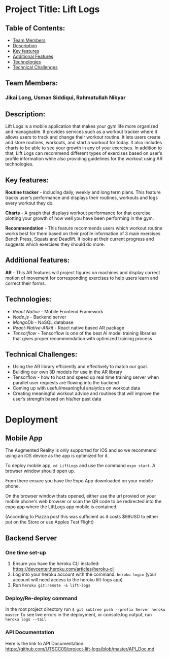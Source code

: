 # Project Title: Lift Logs

## Table of Contents:
* [Team Members](#team)
* [Description](#desc)
* [Key features](#key-feat)
* [Additional Features](#add-feat)
* [Technologies](#tech)
* [Technical Challenges](#challenges)

## Team Members: <a name="team"></a>
### Jikai Long, Usman Siddiqui, Rahmatullah Nikyar

## Description: <a name="desc"></a>
Lift Logs is a mobile application that makes your gym life more organized and manageable. It provides services such as a workout tracker where it allows users to track and change their workout routine. It lets users create and store routines, workouts, and start a workout for today. It also includes charts to be able to see your growth in any of your exercises. In addition to that, Lift Logs can recommend different types of exercises based on user’s profile information while also providing guidelines for the workout using AR technologies. 

## Key features: <a name="key-feat"></a>

__Routine tracker__ - including daily, weekly and long term plans. This feature tracks user’s performance and displays their routines, workouts and logs every workout they do.

__Charts__ - A graph that displays workout performance for that exercise plotting your growth of how well you have been performing in the gym.

__Recommendation__ - This feature recommends users which workout routine works best for them based on their profile information of 3 main exercises Bench Press, Squats and Deadlift. It looks at their current progress and suggests which exercises they should do more.

## Additional features: <a name="add-feat"></a>
__AR__ - This AR features will project figures on machines and display correct motion of movement for corresponding exercises to help users learn and correct their forms.

## Technologies: <a name="tech"></a>
* _React Native_ - Mobile Frontend Framework
* _Node.js_ - Backend server
* _MongoDb_ - NoSQL database
* _React-Native-ARkit_ - React native based AR package
* _Tensorflow_ - Tensorflow is one of the best AI model training libraries that gives proper recommendation with optimized training process

## Technical Challenges: <a name="challenges"></a>
* Using the AR library efficiently and effectively to match our goal.
* Building our own 3D models for use in the AR library
* Tensorflow - how to host and speed up real time training server when parallel user requests are flowing into the backend
* Coming up with useful/meaningful analytics on workout data
* Creating meaningful workout advice and routines that will improve the user’s strength based on his/her past data 

# Deployment

## Mobile App
The Augmented Reality is only supported for iOS and so we recommend using an iOS device as the app is optimized for it.

To deploy mobile app, `cd LiftLogs` and use the command `expo start`. A browser window should open up.

From there ensure you have the Expo App downloaded on your mobile phone.

On the browser window thats opened, either use the url provied on your mobile phone's web browser or scan the QR code to be redirected into the expo app where the LiftLogs app mobile is contained.

(According to Piazza post this was sufficient as it costs $99USD to either put on the Store or use Apples Test Flight)
## Backend Server

### One time set-up
1. Ensure you have the heroku CLI installed: https://devcenter.heroku.com/articles/heroku-cli
2. Log into your heroku account with the command: `heroku login` (your account will need access to the heroku lift-logs app)
3. Run `heroku git:remote -a lift-logs`

### Deploy/Re-deploy command
In the root project directory run `$ git subtree push --prefix Server heroku master`
To see live errors in the deployment, or console.log output, run `heroku logs --tail`

### API Documentation
Here is the link to API Documentation: https://github.com/UTSCC09/project-lift-logs/blob/master/API_Doc.md
